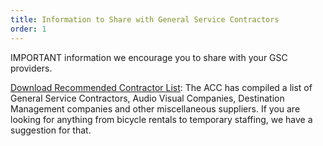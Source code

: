 ```yaml
---
title: Information to Share with General Service Contractors
order: 1
---
```


IMPORTANT information we encourage you to share with your GSC providers.

[Download Recommended Contractor List](https://cityofaustin-my.sharepoint.com/:b:/g/personal/emily_talley_austintexas_gov/EXCU_XlQkgBBspgihDMO1AQBqvWvlpKlmBV65Jt-cdNgGg?e=eHn8Xb): The ACC has compiled a list of General Service Contractors, Audio Visual Companies, Destination Management companies and other miscellaneous suppliers. If you are looking for anything from bicycle rentals to temporary staffing, we have a suggestion for that.
